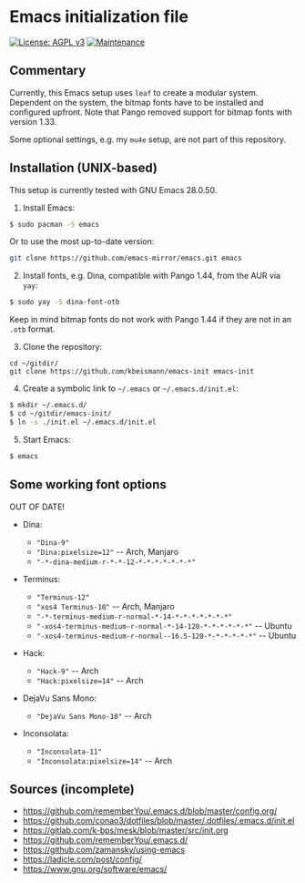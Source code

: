 # Emacs initialization file

[![License: AGPL v3](https://img.shields.io/badge/License-AGPL%20v3-blue.svg)](https://www.gnu.org/licenses/agpl-3.0)
[![Maintenance](https://img.shields.io/badge/Maintained%3F-yes-green.svg)](https://GitHub.com/Naereen/StrapDown.js/graphs/commit-activity)


## Commentary

Currently, this Emacs setup uses `leaf` to create a modular system.  Dependent
on the system, the bitmap fonts have to be installed and configured upfront.
Note that Pango removed support for bitmap fonts with version 1.33.

Some optional settings, e.g. my `mu4e` setup, are not part of this repository.


## Installation (UNIX-based)

This setup is currently tested with GNU Emacs 28.0.50.

1. Install Emacs:
```bash
$ sudo pacman -S emacs
```
Or to use the most up-to-date version:
```bash
git clone https://github.com/emacs-mirror/emacs.git emacs
```


2. Install fonts, e.g. Dina, compatible with Pango 1.44, from the AUR via
   `yay`:

```bash
$ sudo yay -S dina-font-otb
```

Keep in mind bitmap fonts do not work with Pango 1.44 if they are not in an
`.otb` format.

3. Clone the repository:

```
cd ~/gitdir/
git clone https://github.com/kbeismann/emacs-init emacs-init
```

4. Create a symbolic link to `~/.emacs` or
  `~/.emacs.d/init.el`:

```bash
$ mkdir ~/.emacs.d/
$ cd ~/gitdir/emacs-init/
$ ln -s ./init.el ~/.emacs.d/init.el
```
5. Start Emacs:
```bash
$ emacs
```


## Some working font options

OUT OF DATE!

* Dina:
  * `"Dina-9"`
  * `"Dina:pixelsize=12"` -- Arch, Manjaro
  * `"-*-dina-medium-r-*-*-12-*-*-*-*-*-*-*"`

* Terminus:
  * `"Terminus-12"`
  * `"xos4 Terminus-10"` -- Arch, Manjaro
  * `"-*-terminus-medium-r-normal-*-14-*-*-*-*-*-*-*"`
  * `"-xos4-terminus-medium-r-normal-*-14-120-*-*-*-*-*-*"` -- Ubuntu
  * `"-xos4-terminus-medium-r-normal--16.5-120-*-*-*-*-*-*"` -- Ubuntu

* Hack:
  * `"Hack-9"` -- Arch
  * `"Hack:pixelsize=14"` -- Arch

* DejaVu Sans Mono:
  * `"DejaVu Sans Mono-10"` -- Arch

* Inconsolata:
  * `"Inconsolata-11"`
  * `"Inconsolata:pixelsize=14"` -- Arch


## Sources (incomplete)

* https://github.com/rememberYou/.emacs.d/blob/master/config.org/
* https://github.com/conao3/dotfiles/blob/master/.dotfiles/.emacs.d/init.el
* https://gitlab.com/k-bps/mesk/blob/master/src/init.org
* https://github.com/rememberYou/.emacs.d/
* https://github.com/zamansky/using-emacs
* https://ladicle.com/post/config/
* https://www.gnu.org/software/emacs/
